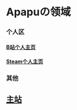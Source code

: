 # Apapuの领域

### 个人区

#### [B站个人主页](https://space.bilibili.com/281226652/dynamic)

#### [Steam个人主页](https://steamcommunity.com/profiles/76561199100879175/)

### 其他

## [主站](https://hakureitree.github.io/Hakurei-Workshop/)
